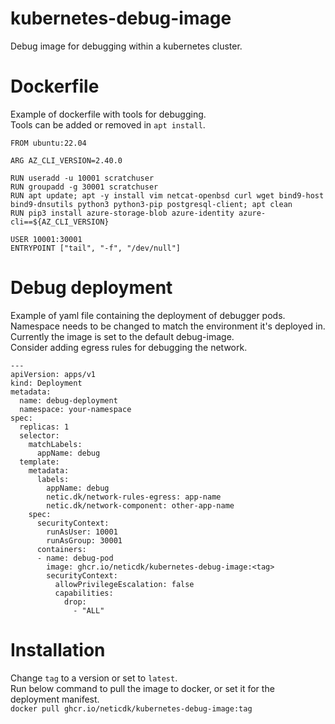 # kubernetes-debug-image
Debug image for debugging within a kubernetes cluster.


# Dockerfile
Example of dockerfile with tools for debugging.\
Tools can be added or removed in ```apt install```. 

```
FROM ubuntu:22.04

ARG AZ_CLI_VERSION=2.40.0

RUN useradd -u 10001 scratchuser
RUN groupadd -g 30001 scratchuser
RUN apt update; apt -y install vim netcat-openbsd curl wget bind9-host bind9-dnsutils python3 python3-pip postgresql-client; apt clean
RUN pip3 install azure-storage-blob azure-identity azure-cli==${AZ_CLI_VERSION}

USER 10001:30001
ENTRYPOINT ["tail", "-f", "/dev/null"]
```

# Debug deployment
Example of yaml file containing the deployment of debugger pods.\
Namespace needs to be changed to match the environment it's deployed in.\
Currently the image is set to the default debug-image.\
Consider adding egress rules for debugging the network.

```
---
apiVersion: apps/v1
kind: Deployment
metadata:
  name: debug-deployment
  namespace: your-namespace
spec:
  replicas: 1
  selector:
    matchLabels:
      appName: debug
  template:
    metadata:
      labels:
        appName: debug
        netic.dk/network-rules-egress: app-name
        netic.dk/network-component: other-app-name
    spec:
      securityContext:
        runAsUser: 10001
        runAsGroup: 30001
      containers:
      - name: debug-pod
        image: ghcr.io/neticdk/kubernetes-debug-image:<tag>
        securityContext:
          allowPrivilegeEscalation: false
          capabilities:
            drop:
              - "ALL"
```

# Installation
Change ```tag``` to a version or set to ```latest```.\
Run below command to pull the image to docker, or set it for the deployment manifest.\
``` docker pull ghcr.io/neticdk/kubernetes-debug-image:tag ```
